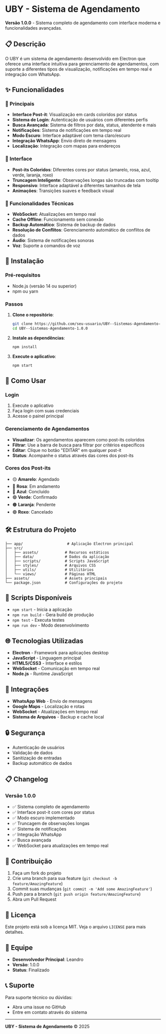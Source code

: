 # UBY - Sistema de Agendamento

**Versão 1.0.0** - Sistema completo de agendamento com interface moderna e funcionalidades avançadas.

## 📋 Descrição

O UBY é um sistema de agendamento desenvolvido em Electron que oferece uma interface intuitiva para gerenciamento de agendamentos, com suporte a diferentes tipos de visualização, notificações em tempo real e integração com WhatsApp.

## ✨ Funcionalidades

### 🎯 Principais
- **Interface Post-it**: Visualização em cards coloridos por status
- **Sistema de Login**: Autenticação de usuários com diferentes perfis
- **Busca Avançada**: Sistema de filtros por data, status, atendente e mais
- **Notificações**: Sistema de notificações em tempo real
- **Modo Escuro**: Interface adaptável com tema claro/escuro
- **Integração WhatsApp**: Envio direto de mensagens
- **Localização**: Integração com mapas para endereços

### 🎨 Interface
- **Post-its Coloridos**: Diferentes cores por status (amarelo, rosa, azul, verde, laranja, roxo)
- **Truncagem Inteligente**: Observações longas são truncadas com tooltip
- **Responsivo**: Interface adaptável a diferentes tamanhos de tela
- **Animações**: Transições suaves e feedback visual

### 🔧 Funcionalidades Técnicas
- **WebSocket**: Atualizações em tempo real
- **Cache Offline**: Funcionamento sem conexão
- **Backup Automático**: Sistema de backup de dados
- **Resolução de Conflitos**: Gerenciamento automático de conflitos de dados
- **Áudio**: Sistema de notificações sonoras
- **Voz**: Suporte a comandos de voz

## 🚀 Instalação

### Pré-requisitos
- Node.js (versão 14 ou superior)
- npm ou yarn

### Passos

1. **Clone o repositório**:
   ```bash
   git clone https://github.com/seu-usuario/UBY--Sistemas-Agendamento-1.0.0.git
   cd UBY--Sistemas-Agendamento-1.0.0
   ```

2. **Instale as dependências**:
   ```bash
   npm install
   ```

3. **Execute o aplicativo**:
   ```bash
   npm start
   ```

## 📖 Como Usar

### Login
1. Execute o aplicativo
2. Faça login com suas credenciais
3. Acesse o painel principal

### Gerenciamento de Agendamentos
- **Visualizar**: Os agendamentos aparecem como post-its coloridos
- **Filtrar**: Use a barra de busca para filtrar por critérios específicos
- **Editar**: Clique no botão "EDITAR" em qualquer post-it
- **Status**: Acompanhe o status através das cores dos post-its

### Cores dos Post-its
- 🟡 **Amarelo**: Agendado
- 🩷 **Rosa**: Em andamento
- 🔵 **Azul**: Concluído
- 🟢 **Verde**: Confirmado
- 🟠 **Laranja**: Pendente
- 🟣 **Roxo**: Cancelado

## 🛠️ Estrutura do Projeto

```
├── app/                    # Aplicação Electron principal
├── src/
│   ├── assets/            # Recursos estáticos
│   ├── data/              # Dados da aplicação
│   ├── scripts/           # Scripts JavaScript
│   ├── styles/            # Arquivos CSS
│   ├── utils/             # Utilitários
│   └── views/             # Páginas HTML
├── assets/                # Assets principais
└── package.json           # Configurações do projeto
```

## 🔧 Scripts Disponíveis

- `npm start` - Inicia a aplicação
- `npm run build` - Gera build de produção
- `npm test` - Executa testes
- `npm run dev` - Modo desenvolvimento

## 🌐 Tecnologias Utilizadas

- **Electron** - Framework para aplicações desktop
- **JavaScript** - Linguagem principal
- **HTML5/CSS3** - Interface e estilos
- **WebSocket** - Comunicação em tempo real
- **Node.js** - Runtime JavaScript

## 📱 Integrações

- **WhatsApp Web** - Envio de mensagens
- **Google Maps** - Localização e rotas
- **WebSocket** - Atualizações em tempo real
- **Sistema de Arquivos** - Backup e cache local

## 🔒 Segurança

- Autenticação de usuários
- Validação de dados
- Sanitização de entradas
- Backup automático de dados

## 📋 Changelog

### Versão 1.0.0
- ✅ Sistema completo de agendamento
- ✅ Interface post-it com cores por status
- ✅ Modo escuro implementado
- ✅ Truncagem de observações longas
- ✅ Sistema de notificações
- ✅ Integração WhatsApp
- ✅ Busca avançada
- ✅ WebSocket para atualizações em tempo real

## 🤝 Contribuição

1. Faça um fork do projeto
2. Crie uma branch para sua feature (`git checkout -b feature/AmazingFeature`)
3. Commit suas mudanças (`git commit -m 'Add some AmazingFeature'`)
4. Push para a branch (`git push origin feature/AmazingFeature`)
5. Abra um Pull Request

## 📄 Licença

Este projeto está sob a licença MIT. Veja o arquivo `LICENSE` para mais detalhes.

## 👥 Equipe

- **Desenvolvedor Principal**: Leandro
- **Versão**: 1.0.0
- **Status**: Finalizado

## 📞 Suporte

Para suporte técnico ou dúvidas:
- Abra uma issue no GitHub
- Entre em contato através do sistema

---

**UBY - Sistema de Agendamento** © 2025
